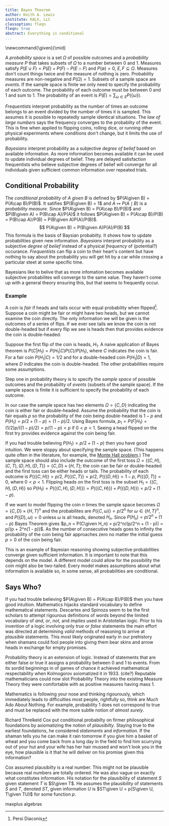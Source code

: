 ```yaml
---
title: Bayes Theorem
author: Keith A. Lewis
institute: KALX, LLC
classoption: fleqn
fleqn: true
abstract: Everything is conditional
...
```


\newcommand{\given}{\mid}

A _probability space_ is a set $Ω$ of possible outcomes and a _probability measure_ $P$ that
takes subsets of $Ω$ to a number between 0 and 1.
Measures satisfy $P(E\cup F) = P(E) + P(F) - P(E\cap F)$ and $P(\emptyset) = 0$, $E,F\subseteq Ω$.
Measures don't count things twice and the measure of nothing is zero.
Probability measures are non-negative and $P(Ω) = 1$.
Subsets of a sample space are _events_.
If the sample
space is finite we only need to specify the probability of each outcome.
The probability of each outcome must
be between 0 and 1 and sum to 1. The probability of an event 
is $P(E) = \sum_{ω \in E} P(\{ω\})$.

_Frequentists_ interpret probability as the number of times an outcome
belongs to an event divided by the number of times it is sampled. This
assumes it is possible to repeatedly sample identical situations. The
_law of large numbers_ says the frequency converges to the probablity of
the event.  This is fine when applied to flipping coins, rolling dice,
or running other physical experiments where conditions don't change,
but it limits the use of probability.

_Bayesians_ interpret probability as a subjective _degree of belief_
based on available information.  As more information becomes available
it can be used to update individual degrees of belief. They are delayed
satisfaction frequentists who believe subjective degrees of belief will
converge for all individuals given sufficient common information over
repeated trials.

## Conditional Probability

The _conditional probability_ of $A$ _given_ $B$ is defined by $P(A\given B) = P(A\cap B)/P(B)$.
It satifies $P(B\given B) = 1$ and $A\mapsto P(A\mid B)$ is a _probability measure_.
Since $P(A\given B) = P(A\cap B)/P(B)$ and $P(B\given A) = P(B\cap A)/P(A)$ it follows
$P(A\given B) = P(A\cap B)/P(B) = P(B\cap A)/P(B) = P(B\given A)P(A)/P(B)$.
$$
	P(A\given B) = P(B\given A)P(A)/P(B)
$$
This formula is the basis of Baysian probabilty. It shows how to update
probabilities given new information.
_Bayesians_ interpret probability as a subjective _degree of belief_ instead
of a physical _frequency_ of (potential?) occurance. _Frequentists_ can flip a
coin to their heart's content but have nothing to say about the probability
you will get hit by a car while crossing a particular steet at some
specific time.

Bayesians like to belive that as more infomation becomes available
subjective probabilites will converge to the same value.  They haven't
come up with a general theory ensuring this, but that seems to frequently
occur.

### Example

A coin is _fair_ if heads and tails occur with equal probability when flipped[^1].
Suppose a coin might be fair or might have two heads, but we cannot examine the coin directly.
The only information we will be given is the outcomes of a series of flips.
If we ever see tails we know the coin is not double-headed but if every
flip we see is heads then that provides evidence the coin is double-headed.

[^1]: Persi Diaconis

Suppose the first flip of the coin is heads, $H_1$. A naive application of Bayes theorem
is $P(C|H_1) = P(H_1|C)P(C)/P(H_1)$, where $C$ indicates the coin is fair.
For a fair coin $P(H_1|C) = 1/2$ and for a double-headed coin $P(H_1|D) = 1$,
where $D$ indicates the coin is double-headed.
The other probabilities require some assumptions.

Step one in probability theory is to specify the _sample space_ of
possible outcomes and the
probability of _events_ (subsets of the sample space).
If the sample space is finite it is sufficient to specify the
probability of each outcome.

In our case
the sample space has two elements $Ω = \{C,D\}$ indicating the coin is
either fair or double-headed.
Assume the probability that the coin is fair equals $p$
so the probability of the coin being double-headed is $1 - p$ and
$P(H_1) = p/2 + (1 - p)  = (1 - p)/2$. Using Bayes formula,
$p_1 = P(F|H_1) = (1/2)p/((1 - p)/2) = p/(1 - p) < p$ if $0 < p < 1$.
Seeing a head flipped on the first try provides evidence against the coin being fair.

If you had trouble believing $P(H_1) = p/2 + (1 - p)$ then you have good intuition.
We were sloppy about specifying the sample space. (This happens quite often
in the literature, for example, the 
[Monte Hall problem](https://en.wikipedia.org/wiki/Monty_Hall_problem).)
The sample space should also include the outcome of the first toss
$Ω = \{(C,H), (C,T), (D,H), (D,T)\} = \{C,D\}\times \{H,T\}$; the coin
can be fair or double-headed and the first toss can be either heads
or tails. The probability of each outcome is
$P(\{(C,H)\} = p/2$,
$P(\{(C,T)\} = p/2$,
$P(\{(D,H)\} = 1 - p$,
$P(\{(D,T)\} = 0$, where $0 < p < 1$.
Flipping heads on the first toss is the subset $H_1 = \{(C,H),(D,H)\}$ 
so $P(H_1) = P(\{(C,H),(D,H)\}) = P(\{(C,H)\}) + P(\{(D,H)\}) = p/2 + (1 - p)$.

If we want to model flipping the coin $n$ times the sample space becomes
$Ω = \{C,D\}\times\{H,T\}^n$ and the probabilites are
$P(\{C,ω)\} = p/2^n$ for $ω\in\{H,T\}^n$, and $P(\{D\}, ω) = 0$ unless
$ω$ is all heads, denoted $H_n$.
Since $P(H_n) = p/2^n + (1 - p)$
Bayes Theorem gives
$p_n = P(C\given H_n) = p/2^n/(p/2^n + (1 - p)) = p/(p + 2^n(1 - p))$.
As the number of consecutive heads goes to infinity the probability of
the coin being fair approaches zero no matter the initial guess $p > 0$
of the coin being fair.

This is an example of Bayesian reasoning showing subjective probabilities
converge given sufficient information. It is important to note that
this depends on the model. A different model could allow for the possibility
the coin might also be two-tailed. Every model makes assumptions about
what information is available so, in some sense, all probabilities
are conditional.

## Says Who?

If you had trouble believing $P(A\given B) = P(A\cap B)/P(B)$ then you
have good intuition.  Mathematics hijacks standard vocabulary to define
mathematical statements.  Descartes and Spinoza seem to be the first
scholars to attempt rigourous definitions of words beyond the limited
vocabulary of _and_, _or_, _not_, and _implies_ used in Aristotelian
logic.  Prior to his invention of a logic involving only _true_ or
_false_ statements the main effort was directed at determining _valid_
methods of reasoning to arrive at _plausible_ statements.
This most likely originated early in our prehistory when shamans
could fool people into giving them bear skins and arrow heads
in exchange for empty promises.

Probability theory is an extension of logic. Instead of statements
that are either false or true it assigns a probability between 0 and
1 to events. From its sordid beginnings in of games of chance it
achieved mathematical respectability when Kolmogorov axiomatized it
in 1933. (cite?)  Reputable mathematicians could now slot Probability
Theory into the existing Measure Theory they were comfortable with as
positive measures having mass 1.

Mathematics is following your nose and thinking rigourously, which
immediately leads to difficulties most people, rightfully so, think are
Much Ado About Nothing.  For example, probability 1 does not correspond
to true and must be replaced with the more subtle notion of _almost surely_.

Richard Threlkeld Cox put conditional probabilty on firmer philosophical
foundations by axiomatizing the notion of _plausibilty_.
Staying true to the earliest foundations, he considered _statements_
and _information_. If the shaman tells you he can make it rain tomorrow
if you give him a basket of wheat and you come back from
a long day in the field to find him scurrying out of your hut and
your wife has her hair mussed and won't look you in the eye, how
plausible is it that he will deliver on his promise given this information?

Cox assumed plausibilty is a real number. This might not be plausible
because real numbers are totally ordered. He was also vague on exactly
what constitutes information. His notation for the plausibility of
statement $S$ given statement $T$ is $S\given T$.
He assumes the plausibility of statements $S$ and $T$, denoted $ST$, given information $U$ is
$ST\given U = p(S\given U, T\given TU)$ for some function $p$.

<!-- how do you combine statements and information? -->

maxplus algebras
